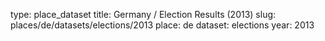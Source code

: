 type: place_dataset
title: Germany / Election Results (2013)
slug: places/de/datasets/elections/2013
place: de
dataset: elections
year: 2013

